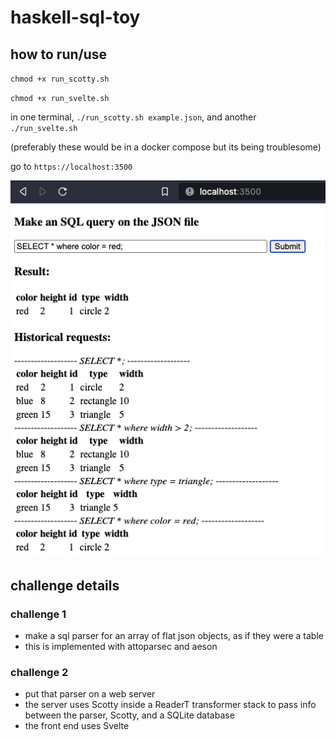 # haskell-sql-toy

## how to run/use
`chmod +x run_scotty.sh`

`chmod +x run_svelte.sh`

in one terminal, `./run_scotty.sh example.json`, and another `./run_svelte.sh`

(preferably these would be in a docker compose but its being troublesome)

go to `https://localhost:3500`

![](https://raw.githubusercontent.com/spencerhhubert/haskell-sql-toy/main/assets/what_it_looks_like.png)

## challenge details
### challenge 1
- make a sql parser for an array of flat json objects, as if they were a table
- this is implemented with attoparsec and aeson

### challenge 2
- put that parser on a web server
- the server uses Scotty inside a ReaderT transformer stack to pass info between the parser, Scotty, and a SQLite database
- the front end uses Svelte
